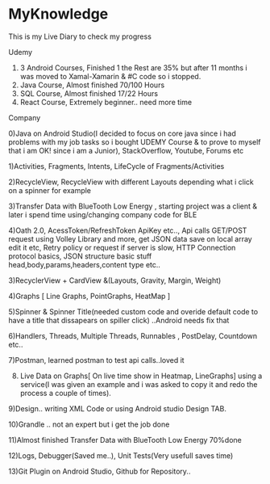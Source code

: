 # MyKnowledge

This is my Live Diary to check my progress

Udemy
1) 3 Android Courses,  Finished 1 the Rest are 35% but after 11 months i was moved to Xamal-Xamarin & #C code so i stopped.
2) Java Course, Almost finished 70/100 Hours
3) SQL  Course, Almost finished 17/22 Hours
4) React Course, Extremely beginner.. need more time

Company 

0)Java on Android Studio(I decided to focus on core java since i had problems with my job tasks so i bought UDEMY Course & to prove to myself that i am  OK! since i
  am a Junior), StackOverflow, Youtube, Forums etc

1)Activities, Fragments, Intents, LifeCycle of Fragments/Activities

2)RecycleView, RecycleView with different Layouts depending what i click on a spinner for example

3)Transfer Data with BlueTooth Low Energy , starting project was a client & later i spend time using/changing company code for BLE

4)Oath 2.0, AcessToken/RefreshToken ApiKey etc.., Api calls GET/POST request using Volley Library and more, get JSON data save on local array edit it etc,
  Retry policy or request if server is slow, HTTP Connection protocol basics, JSON structure basic stuff head,body,params,headers,content type etc..

3)RecyclerView + CardView &(Layouts, Gravity, Margin, Weight)

4)Graphs [ Line Graphs, PointGraphs, HeatMap ] 

5)Spinner & Spinner Title(needed custom code and overide default code to have a title that dissapears on spiller click) ..Android needs fix that

6)Handlers, Threads, Multiple Threads, Runnables , PostDelay, Countdown etc..

7)Postman, learned postman to test api calls..loved it

8) Live Data on Graphs[ On live time show in Heatmap, LineGraphs] using a service(I was given an example and i was asked to copy it and redo the process a couple
   of times).

9)Design.. writing XML Code or using Android studio Design TAB.

10)Grandle .. not an expert but i get the job done

11)Almost finished Transfer Data with BlueTooth Low Energy 70%done

12)Logs, Debugger(Saved me..), Unit Tests(Very usefull saves time)

13)Git Plugin on Android Studio, Github for Repository..
